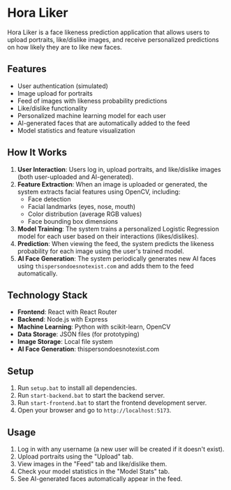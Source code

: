 # Hora Liker

Hora Liker is a face likeness prediction application that allows users to upload portraits, like/dislike images, and receive personalized predictions on how likely they are to like new faces.

## Features

- User authentication (simulated)
- Image upload for portraits
- Feed of images with likeness probability predictions
- Like/dislike functionality
- Personalized machine learning model for each user
- AI-generated faces that are automatically added to the feed
- Model statistics and feature visualization

## How It Works

1. **User Interaction**: Users log in, upload portraits, and like/dislike images (both user-uploaded and AI-generated).
2. **Feature Extraction**: When an image is uploaded or generated, the system extracts facial features using OpenCV, including:
   - Face detection
   - Facial landmarks (eyes, nose, mouth)
   - Color distribution (average RGB values)
   - Face bounding box dimensions
3. **Model Training**: The system trains a personalized Logistic Regression model for each user based on their interactions (likes/dislikes).
4. **Prediction**: When viewing the feed, the system predicts the likeness probability for each image using the user's trained model.
5. **AI Face Generation**: The system periodically generates new AI faces using `thispersondoesnotexist.com` and adds them to the feed automatically.

## Technology Stack

- **Frontend**: React with React Router
- **Backend**: Node.js with Express
- **Machine Learning**: Python with scikit-learn, OpenCV
- **Data Storage**: JSON files (for prototyping)
- **Image Storage**: Local file system
- **AI Face Generation**: thispersondoesnotexist.com

## Setup

1. Run `setup.bat` to install all dependencies.
2. Run `start-backend.bat` to start the backend server.
3. Run `start-frontend.bat` to start the frontend development server.
4. Open your browser and go to `http://localhost:5173`.

## Usage

1. Log in with any username (a new user will be created if it doesn't exist).
2. Upload portraits using the "Upload" tab.
3. View images in the "Feed" tab and like/dislike them.
4. Check your model statistics in the "Model Stats" tab.
5. See AI-generated faces automatically appear in the feed.